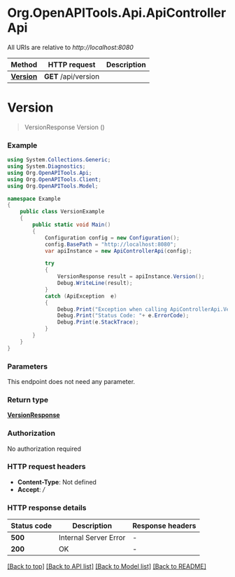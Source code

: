 # Org.OpenAPITools.Api.ApiControllerApi

All URIs are relative to *http://localhost:8080*

Method | HTTP request | Description
------------- | ------------- | -------------
[**Version**](ApiControllerApi.md#version) | **GET** /api/version | 


<a name="version"></a>
# **Version**
> VersionResponse Version ()



### Example
```csharp
using System.Collections.Generic;
using System.Diagnostics;
using Org.OpenAPITools.Api;
using Org.OpenAPITools.Client;
using Org.OpenAPITools.Model;

namespace Example
{
    public class VersionExample
    {
        public static void Main()
        {
            Configuration config = new Configuration();
            config.BasePath = "http://localhost:8080";
            var apiInstance = new ApiControllerApi(config);

            try
            {
                VersionResponse result = apiInstance.Version();
                Debug.WriteLine(result);
            }
            catch (ApiException  e)
            {
                Debug.Print("Exception when calling ApiControllerApi.Version: " + e.Message );
                Debug.Print("Status Code: "+ e.ErrorCode);
                Debug.Print(e.StackTrace);
            }
        }
    }
}
```

### Parameters
This endpoint does not need any parameter.

### Return type

[**VersionResponse**](VersionResponse.md)

### Authorization

No authorization required

### HTTP request headers

 - **Content-Type**: Not defined
 - **Accept**: */*


### HTTP response details
| Status code | Description | Response headers |
|-------------|-------------|------------------|
| **500** | Internal Server Error |  -  |
| **200** | OK |  -  |

[[Back to top]](#) [[Back to API list]](../README.md#documentation-for-api-endpoints) [[Back to Model list]](../README.md#documentation-for-models) [[Back to README]](../README.md)


